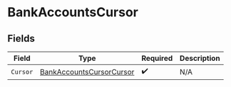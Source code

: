 # BankAccountsCursor


## Fields

| Field                                                                       | Type                                                                        | Required                                                                    | Description                                                                 |
| --------------------------------------------------------------------------- | --------------------------------------------------------------------------- | --------------------------------------------------------------------------- | --------------------------------------------------------------------------- |
| `Cursor`                                                                    | [BankAccountsCursorCursor](../../models/shared/bankaccountscursorcursor.md) | :heavy_check_mark:                                                          | N/A                                                                         |